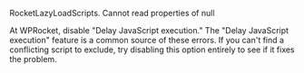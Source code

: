 
RocketLazyLoadScripts. Cannot read properties of null

At WPRocket, disable "Delay JavaScript execution." The "Delay JavaScript execution" feature is a common source of these errors. If you can't find a conflicting script to exclude, try disabling this option entirely to see if it fixes the problem.